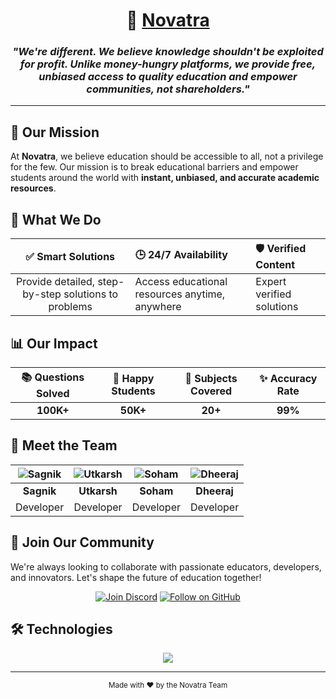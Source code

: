 <div align="center">

# 🚀 [Novatra](https://novatra.in)

<p align="center">
  <h3><i>"We're different. We believe knowledge shouldn't be exploited for profit. Unlike money-hungry platforms, we provide free, unbiased access to quality education and empower communities, not shareholders."</i></h3>
</p>

</div>

---

## 🌟 Our Mission

At **Novatra**, we believe education should be accessible to all, not a privilege for the few. Our mission is to break educational barriers and empower students around the world with **instant, unbiased, and accurate academic resources**.

## 🎯 What We Do

| ✅ **Smart Solutions** | 🕒 **24/7 Availability** | 🛡️ **Verified Content** |
|:-------:|:------------| :------------|
|Provide detailed, step-by-step solutions to problems | Access educational resources anytime, anywhere | Expert verified solutions |
 


## 📊 Our Impact

<div align="center">

| 📚 Questions Solved | 👥 Happy Students | 📖 Subjects Covered | ✨ Accuracy Rate |
|:------:|:----------:| :----------:|:----------:|
| **100K+** | **50K+** | **20+** | **99%** |

</div>

## 💼 Meet the Team

<div align="center">

| ![Sagnik](https://api.dicebear.com/9.x/lorelei/svg?glassesProbability=100&seed=thor&glasses=variant01) | ![Utkarsh](https://api.dicebear.com/9.x/lorelei/svg?glassesProbability=100&seed=rabbitz&glasses=variant04) | ![Soham](https://api.dicebear.com/9.x/lorelei/svg?seed=heisenberg) | ![Dheeraj](https://api.dicebear.com/9.x/lorelei/svg?seed=aksha) |
|:---:|:---:|:---:|:---:|
| **Sagnik** | **Utkarsh** | **Soham** | **Dheeraj** |
| Developer | Developer | Developer | Developer |

</div>

## 🤝 Join Our Community

We're always looking to collaborate with passionate educators, developers, and innovators. Let's shape the future of education together!

<div align="center">

[![Join Discord](https://img.shields.io/badge/Discord-Join%20Community-7289DA?style=for-the-badge&logo=discord&logoColor=white)](https://discord.com/invite/4ZKZHc6szU)
[![Follow on GitHub](https://img.shields.io/badge/GitHub-Follow%20Us-181717?style=for-the-badge&logo=github&logoColor=white)](https://github.com/Novatra)

</div>

## 🛠️ Technologies

<div align="center">

<p align="center">
  <a href="https://skillicons.dev">
    <img src="https://skillicons.dev/icons?i=python,sqlite,html,css,js" />
  </a>
</p>

</div>

---

<div align="center">

<sub>Made with ❤️ by the Novatra Team</sub>

</div>



